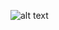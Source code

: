 ![alt text](https://www.shutterstock.com/nl/image-photo/jesus-holding-pc-320603567)



















